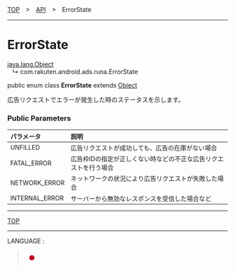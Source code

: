 [TOP](/README.md#top)　>　[API](./README.md)　>　ErrorState

---

# ErrorState

[java.lang.Object](https://developer.android.com/reference/java/lang/Object.html)<br>
&nbsp;&nbsp;&nbsp;↳&nbsp;com.rakuten.android.ads.runa.ErrorState

public enum class **ErrorState** extends [Object](https://developer.android.com/reference/java/lang/Object.html)<br>

広告リクエストでエラーが発生した時のステータスを示します。

### Public Parameters

|パラメータ|説明|
|:---|:---|
|UNFILLED|広告リクエストが成功しても、広告の在庫がない場合|
|FATAL_ERROR|広告枠IDの指定が正しくない時などの不正な広告リクエストを行う場合|
|NETWORK_ERROR|ネットワークの状況により広告リクエストが失敗した場合|
|INTERNAL_ERROR|サーバーから無効なレスポンスを受信した場合など|

---
[TOP](/README.md#top)

---
LANGUAGE :
> [![ja](/doc/lang/ja.png)](/doc/ja/api/ErrorState.md)
